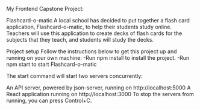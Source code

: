 My Frontend Capstone Project:

Flashcard-o-matic
A local school has decided to put together a flash card application, Flashcard-o-matic, to help their students study online. 
Teachers will use this application to create decks of flash cards for the subjects that they teach, and students will study the decks.


Project setup
Follow the instructions below to get this project up and running on your own machine:
-Run npm install to install the project.
-Run npm start to start Flashcard-o-matic

The start command will start two servers concurrently:

An API server, powered by json-server, running on http://localhost:5000
A React application running on http://localhost:3000
To stop the servers from running, you can press Control+C.



